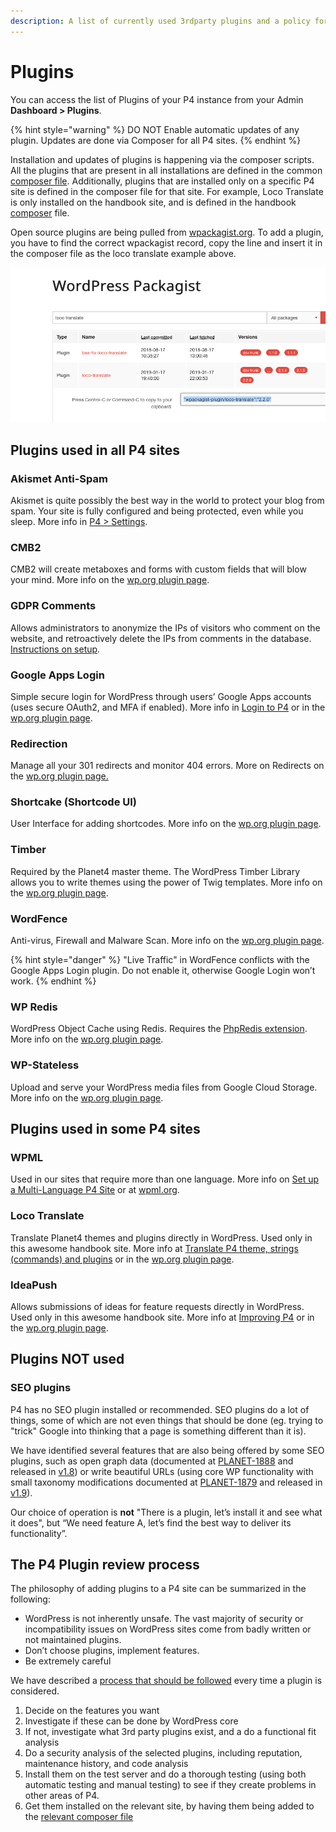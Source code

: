 ```yaml
---
description: A list of currently used 3rdparty plugins and a policy for future selections
---
```


# Plugins

You can access the list of Plugins of your P4 instance from your Admin **Dashboard &gt; Plugins**.

{% hint style="warning" %}
DO NOT Enable automatic updates of any plugin. Updates are done via Composer for all P4 sites.
{% endhint %}

Installation and updates of plugins is happening via the composer scripts. All the plugins that are present in all installations are defined in the common [composer file](https://github.com/greenpeace/planet4-base/blob/develop/composer.json#L25). Additionally, plugins that are installed only on a specific P4 site is defined in the composer file for that site. For example, Loco Translate is only installed on the handbook site, and is defined in the handbook [composer](https://github.com/greenpeace/planet4-handbook/blob/develop/composer-local.json#L8) file.

Open source plugins are being pulled from [wpackagist.org](https://wpackagist.org/). To add a plugin, you have to find the correct wpackagist record, copy the line and insert it in the composer file as the loco translate example above.

![](../.gitbook/assets/wpackagist-loco.png)

## Plugins used in all P4 sites

### Akismet Anti-Spam

Akismet is quite possibly the best way in the world to protect your blog from spam. Your site is fully configured and being protected, even while you sleep. More info in [P4 &gt; Settings](http://planet4.greenpeace.org/handbook/admin-setup/).

### CMB2

CMB2 will create metaboxes and forms with custom fields that will blow your mind. More info on the [wp.org plugin page](https://wordpress.org/plugins/cmb2/).

### **GDPR Comments**

Allows administrators to anonymize the IPs of visitors who comment on the website, and retroactively delete the IPs from comments in the database. [Instructions on setup](https://planet4.greenpeace.org/handbook/plugins-gdpr-comments-anonymise-ips-of-comments/).

### Google Apps Login

Simple secure login for WordPress through users’ Google Apps accounts \(uses secure OAuth2, and MFA if enabled\). More info in [Login to P4](https://planet4.greenpeace.org/handbook/login/) or in the [wp.org plugin page](https://wordpress.org/plugins/google-apps-login/).

### Redirection

Manage all your 301 redirects and monitor 404 errors. More on Redirects on the [wp.org plugin page.](https://wordpress.org/plugins/redirection/)

### Shortcake \(Shortcode UI\)

User Interface for adding shortcodes. More info on the [wp.org plugin page](https://wordpress.org/plugins/shortcode-ui/).

### Timber

Required by the Planet4 master theme. The WordPress Timber Library allows you to write themes using the power of Twig templates. More info on the [wp.org plugin page](https://wordpress.org/plugins/timber-library/).

### WordFence

Anti-virus, Firewall and Malware Scan. More info on the [wp.org plugin page](https://wordpress.org/plugins/wordfence/).

{% hint style="danger" %}
"Live Traffic" in WordFence conflicts with the Google Apps Login plugin. Do not enable it, otherwise Google Login won’t work.
{% endhint %}

### WP Redis

WordPress Object Cache using Redis. Requires the [PhpRedis extension](https://github.com/phpredis/phpredis). More info on the [wp.org plugin page](https://wordpress.org/plugins/wp-redis/).

### WP-Stateless

Upload and serve your WordPress media files from Google Cloud Storage. More info on the [wp.org plugin page](https://wordpress.org/plugins/wp-stateless/).

## Plugins used in some P4 sites

### WPML

Used in our sites that require more than one language. More info on [Set up a Multi-Language P4 Site](http://planet4.greenpeace.org/handbook/multi-language/) or at [wpml.org](https://wpml.org/).

### Loco Translate

Translate Planet4 themes and plugins directly in WordPress. Used only in this awesome handbook site. More info at [Translate P4 theme, strings \(commands\) and plugins](http://planet4.greenpeace.org/implement/deploy/translations/) or in the [wp.org plugin page](https://wordpress.org/plugins/loco-translate/).

### IdeaPush

Allows submissions of ideas for feature requests directly in WordPress. Used only in this awesome handbook site. More info at [Improving P4](http://planet4.greenpeace.org/implement/manage/improving-p4/) or in the [wp.org plugin page](https://wordpress.org/plugins/ideapush/).

## Plugins NOT used

### SEO plugins

P4 has no SEO plugin installed or recommended. SEO plugins do a lot of things, some of which are not even things that should be done \(eg. trying to "trick" Google into thinking that a page is something different than it is\).

We have identified several features that are also being offered by some SEO plugins, such as open graph data \(documented at [PLANET-1888](https://jira.greenpeace.org/browse/PLANET-1888) and released in [v1.8](https://jira.greenpeace.org/projects/PLANET/versions/14803)\) or write beautiful URLs \(using core WP functionality with small taxonomy modifications documented at [PLANET-1879](https://jira.greenpeace.org/browse/PLANET-1879) and released in [v1.9](https://planet4.greenpeace.org/manage/1242/update-v1-9/)\).

Our choice of operation is **not** "There is a plugin, let’s install it and see what it does", but “We need feature A, let’s find the best way to deliver its functionality”.

## The P4 Plugin review process

The philosophy of adding plugins to a P4 site can be summarized in the following:

* WordPress is not inherently unsafe. The vast majority of security or incompatibility issues on WordPress sites come from badly written or not maintained plugins.
* Don’t choose plugins, implement features.
* Be extremely careful

We have described a [process that should be followed](https://drive.google.com/drive/u/0/folders/0B54KsE4AZ2G2bXplOHpWak5ROTg) every time a plugin is considered.

1. Decide on the features you want
2. Investigate if these can be done by WordPress core
3. If not, investigate what 3rd party plugins exist, and a do a functional fit analysis
4. Do a security analysis of the selected plugins, including reputation, maintenance history, and code analysis
5. Install them on the test server and do a thorough testing \(using both automatic testing and manual testing\) to see if they create problems in other areas of P4.
6. Get them installed on the relevant site, by having them being added to the [relevant composer file](https://planet4.greenpeace.org/plugins/#are-you-a-dev-please-read-me)

